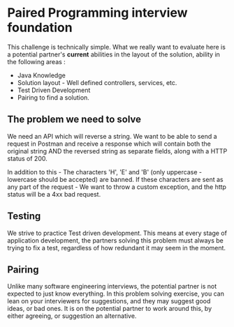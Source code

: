 # Paired Programming interview foundation

This challenge is technically simple. What we really want to evaluate here is a potential partner's **current** 
abilities in the layout of the solution, ability in the following areas : 

 - Java Knowledge
 - Solution layout - Well defined controllers, services, etc.
 - Test Driven Development
 - Pairing to find a solution.

## The problem we need to solve
We need an API which will reverse a string. We want to be able to send a request in Postman and receive a response
which will contain both the original string AND the reversed string as separate fields, along with a HTTP status of 200.

In addition to this - The characters 'H', 'E' and 'B' (only uppercase - lowercase should be accepted) are banned.
If these characters are sent as any part of the request - We want to throw a custom exception, and the http status will
be a 4xx bad request.

## Testing
We strive to practice Test driven development. This means at every stage of application development, the partners solving
this problem must always be trying to fix a test, regardless of how redundant it may seem in the moment.

## Pairing
Unlike many software engineering interviews, the potential partner is not expected to just know everything. In this problem
solving exercise, you can lean on your interviewers for suggestions, and they may suggest good ideas, or bad ones.
It is on the potential partner to work around this, by either agreeing, or suggestion an alternative.




